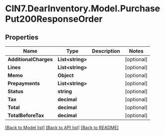 # CIN7.DearInventory.Model.PurchasePut200ResponseOrder

## Properties

| Name                  | Type                   | Description | Notes      |
| --------------------- | ---------------------- | ----------- | ---------- |
| **AdditionalCharges** | **List&lt;string&gt;** |             | [optional] |
| **Lines**             | **List&lt;string&gt;** |             | [optional] |
| **Memo**              | **Object**             |             | [optional] |
| **Prepayments**       | **List&lt;string&gt;** |             | [optional] |
| **Status**            | **string**             |             | [optional] |
| **Tax**               | **decimal**            |             | [optional] |
| **Total**             | **decimal**            |             | [optional] |
| **TotalBeforeTax**    | **decimal**            |             | [optional] |

[[Back to Model list]](../README.md#documentation-for-models) [[Back to API list]](../README.md#documentation-for-api-endpoints) [[Back to README]](../README.md)
